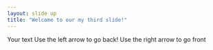 ```yaml
---
layout: slide up
title: "Welcome to our my third slide!"
---
```

Your text
Use the left arrow to go back!
Use the right arrow to go front
